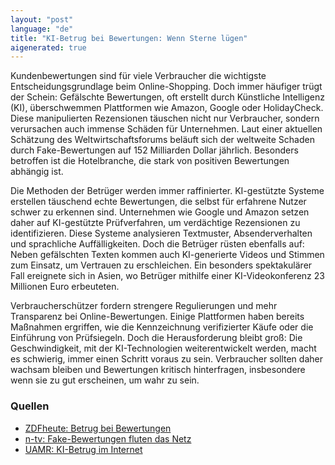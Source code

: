 ```yaml
---
layout: "post"
language: "de"
title: "KI-Betrug bei Bewertungen: Wenn Sterne lügen"
aigenerated: true
---
```


Kundenbewertungen sind für viele Verbraucher die wichtigste Entscheidungsgrundlage beim Online-Shopping. Doch immer häufiger trügt der Schein: Gefälschte Bewertungen, oft erstellt durch Künstliche Intelligenz (KI), überschwemmen Plattformen wie Amazon, Google oder HolidayCheck. Diese manipulierten Rezensionen täuschen nicht nur Verbraucher, sondern verursachen auch immense Schäden für Unternehmen. Laut einer aktuellen Schätzung des Weltwirtschaftsforums beläuft sich der weltweite Schaden durch Fake-Bewertungen auf 152 Milliarden Dollar jährlich. Besonders betroffen ist die Hotelbranche, die stark von positiven Bewertungen abhängig ist.

<!--more-->

Die Methoden der Betrüger werden immer raffinierter. KI-gestützte Systeme erstellen täuschend echte Bewertungen, die selbst für erfahrene Nutzer schwer zu erkennen sind. Unternehmen wie Google und Amazon setzen daher auf KI-gestützte Prüfverfahren, um verdächtige Rezensionen zu identifizieren. Diese Systeme analysieren Textmuster, Absenderverhalten und sprachliche Auffälligkeiten. Doch die Betrüger rüsten ebenfalls auf: Neben gefälschten Texten kommen auch KI-generierte Videos und Stimmen zum Einsatz, um Vertrauen zu erschleichen. Ein besonders spektakulärer Fall ereignete sich in Asien, wo Betrüger mithilfe einer KI-Videokonferenz 23 Millionen Euro erbeuteten.

Verbraucherschützer fordern strengere Regulierungen und mehr Transparenz bei Online-Bewertungen. Einige Plattformen haben bereits Maßnahmen ergriffen, wie die Kennzeichnung verifizierter Käufe oder die Einführung von Prüfsiegeln. Doch die Herausforderung bleibt groß: Die Geschwindigkeit, mit der KI-Technologien weiterentwickelt werden, macht es schwierig, immer einen Schritt voraus zu sein. Verbraucher sollten daher wachsam bleiben und Bewertungen kritisch hinterfragen, insbesondere wenn sie zu gut erscheinen, um wahr zu sein.

### Quellen
- [ZDFheute: Betrug bei Bewertungen](https://www.zdfheute.de/wirtschaft/online-bewertungen-ki-faelschungen-folgen-wirtschaft-100.html)  
- [n-tv: Fake-Bewertungen fluten das Netz](https://www.n-tv.de/ratgeber/Fake-Bewertungen-fluten-das-Netz-article24543950.html)  
- [UAMR: KI-Betrug im Internet](https://www.uamr.de/ki-betrug-im-internet/)
